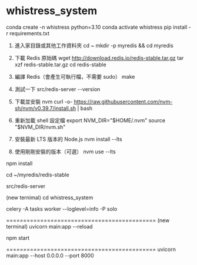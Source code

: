 # whistress_system
conda create -n whistress python=3.10
conda activate whistress
pip install -r requirements.txt
 1. 進入家目錄或其他工作資料夾
cd ~
mkdir -p myredis && cd myredis

 2. 下載 Redis 原始碼
wget http://download.redis.io/redis-stable.tar.gz
tar xzf redis-stable.tar.gz
cd redis-stable

 3. 編譯 Redis（會產生可執行檔，不需要 sudo）
make

 4. 測試一下
src/redis-server --version

 1. 下載並安裝 nvm
curl -o- https://raw.githubusercontent.com/nvm-sh/nvm/v0.39.7/install.sh | bash

 2. 重新加載 shell 設定檔
export NVM_DIR="$HOME/.nvm"
source "$NVM_DIR/nvm.sh"

 3. 安裝最新 LTS 版本的 Node.js
nvm install --lts

 4. 使用剛剛安裝的版本（可選）
nvm use --lts

npm install

cd ~/myredis/redis-stable

src/redis-server

(new ternimal)
cd whistress_system

celery -A tasks worker --loglevel=info -P solo

============================================
(new terminal)
uvicorn main:app --reload

npm start

============================================
uvicorn main:app --host 0.0.0.0 --port 8000
